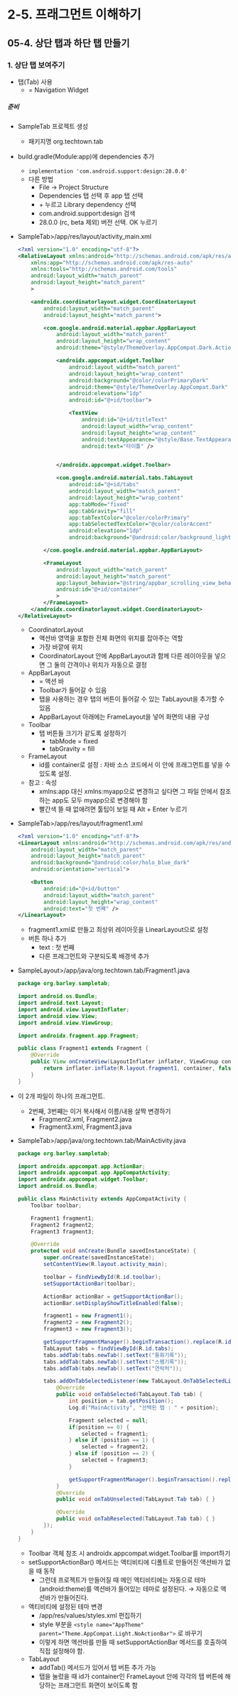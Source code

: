# 2-5. 프래그먼트 이해하기
## 05-4. 상단 탭과 하단 탭 만들기

### 1. 상단 탭 보여주기
* 탭(Tab) 사용
  * = Navigation Widget
##### 준비
* SampleTab 프로젝트 생성
  * 패키지명 org.techtown.tab
* build.gradle(Module:app)에 dependencies 추가
  * `implementation 'com.android.support:design:28.0.0'`
  * 다른 방법
    * File → Project Structure
    * Dependencies 탭 선택 후 app 탭 선택
    * \+ 누르고 Library dependency 선택
    * com.android.support:design 검색
    * 28.0.0 (rc, beta 제외) 버전 선택. OK 누르기
* SampleTab>/app/res/layout/activity_main.xml
    ```xml
    <?xml version="1.0" encoding="utf-8"?>
    <RelativeLayout xmlns:android="http://schemas.android.com/apk/res/android"
        xmlns:app="http://schemas.android.com/apk/res-auto"
        xmlns:tools="http://schemas.android.com/tools"
        android:layout_width="match_parent"
        android:layout_height="match_parent"
        >

        <androidx.coordinatorlayout.widget.CoordinatorLayout
            android:layout_width="match_parent"
            android:layout_height="match_parent">

            <com.google.android.material.appbar.AppBarLayout
                android:layout_width="match_parent"
                android:layout_height="wrap_content"
                android:theme="@style/ThemeOverlay.AppCompat.Dark.ActionBar">

                <androidx.appcompat.widget.Toolbar
                    android:layout_width="match_parent"
                    android:layout_height="wrap_content"
                    android:background="@color/colorPrimaryDark"
                    android:theme="@style/ThemeOverlay.AppCompat.Dark"
                    android:elevation="1dp"
                    android:id="@+id/toolbar">

                    <TextView
                        android:id="@+id/titleText"
                        android:layout_width="wrap_content"
                        android:layout_height="wrap_content"
                        android:textAppearance="@style/Base.TextAppearance.Widget.AppCompat.Toolbar.Title"
                        android:text="타이틀" />


                </androidx.appcompat.widget.Toolbar>

                <com.google.android.material.tabs.TabLayout
                    android:id="@+id/tabs"
                    android:layout_width="match_parent"
                    android:layout_height="wrap_content"
                    app:tabMode="fixed"
                    app:tabGravity="fill"
                    app:tabTextColor="@color/colorPrimary"
                    app:tabSelectedTextColor="@color/colorAccent"
                    android:elevation="1dp"
                    android:background="@android:color/background_light" />

            </com.google.android.material.appbar.AppBarLayout>

            <FrameLayout
                android:layout_width="match_parent"
                android:layout_height="match_parent"
                app:layout_behavior="@string/appbar_scrolling_view_behavior"
                android:id="@+id/container"
                >
            </FrameLayout>
        </androidx.coordinatorlayout.widget.CoordinatorLayout>
    </RelativeLayout>
    ```
  * CoordinatorLayout
    * 액션바 영역을 포함한 전체 화면의 위치를 잡아주는 역할
    * 가장 바깥에 위치
    * CoordinatorLayout 안에 AppBarLayout과 함께 다른 레이아웃을 넣으면 그 둘의 간격이나 위치가 자동으로 결정
  * AppBarLayout
    * = 액션 바
    * Toolbar가 들어갈 수 있음
    * 탭을 사용하는 경우 탭의 버튼이 들어갈 수 있는 TabLayout을 추가할 수 있음
    * AppBarLayout 아래에는 FrameLayout을 넣어 화면의 내용 구성
  * Toolbar
    * 탭 버튼들 크기가 같도록 설정하기
      * tabMode = fixed
      * tabGravity = fill
  * FrameLayout
    * id를 container로 설정 : 자바 소스 코드에서 이 안에 프래그먼트를 넣을 수 있도록 설정.
  * 참고 : 속성
    * xmlns:app 대신 xmlns:myapp으로 변경하고 싶다면 그 파일 안에서 참조하는 app도 모두 myapp으로 변경해야 함
    * 빨간색 뜰 때 없애려면 툴팁이 보일 때 Alt + Enter 누르기

* SampleTab>/app/res/layout/fragment1.xml
    ```xml
    <?xml version="1.0" encoding="utf-8"?>
    <LinearLayout xmlns:android="http://schemas.android.com/apk/res/android"
        android:layout_width="match_parent"
        android:layout_height="match_parent"
        android:background="@android:color/holo_blue_dark"
        android:orientation="vertical">

        <Button
            android:id="@+id/button"
            android:layout_width="match_parent"
            android:layout_height="wrap_content"
            android:text="첫 번째" />
    </LinearLayout>
    ```
  * fragment1.xml로 만들고 최상위 레이아웃을 LinearLayout으로 설정
  * 버튼 하나 추가
    * text : 첫 번째
    * 다른 프래그먼트와 구분되도록 배경색 추가
* SampleLayout>/app/java/org.techtown.tab/Fragment1.java
    ```java
    package org.barley.sampletab;

    import android.os.Bundle;
    import android.text.Layout;
    import android.view.LayoutInflater;
    import android.view.View;
    import android.view.ViewGroup;

    import androidx.fragment.app.Fragment;

    public class Fragment1 extends Fragment {
        @Override
        public View onCreateView(LayoutInflater inflater, ViewGroup container, Bundle savedInstanceState) {
            return inflater.inflate(R.layout.fragment1, container, false);
        }
    }
    ```
* 이 2개 파일이 하나의 프래그먼트.
  * 2번째, 3번쨰는 이거 복사해서 이름/내용 살짝 변경하기
    * Fragment2.xml, Fragment2.java
    * Fragment3.xml, Fragment3.java
* SampleTab>/app/java/org.techtown.tab/MainActivity.java
    ```java
    package org.barley.sampletab;

    import androidx.appcompat.app.ActionBar;
    import androidx.appcompat.app.AppCompatActivity;
    import androidx.appcompat.widget.Toolbar;
    import android.os.Bundle;

    public class MainActivity extends AppCompatActivity {
        Toolbar toolbar;

        Fragment1 fragment1;
        Fragment2 fragment2;
        Fragment3 fragment3;

        @Override
        protected void onCreate(Bundle savedInstanceState) {
            super.onCreate(savedInstanceState);
            setContentView(R.layout.activity_main);

            toolbar = findViewById(R.id.toolbar);
            setSupportActionBar(toolbar);

            ActionBar actionBar = getSupportActionBar();
            actionBar.setDisplayShowTitleEnabled(false);

            fragment1 = new Fragment1();
            fragment2 = new Fragment2();
            fragment3 = new Fragment3();

            getSupportFragmentManager().beginTransaction().replace(R.id.container, fragment1).commit();
            TabLayout tabs = findViewById(R.id.tabs);
            tabs.addTab(tabs.newTab().setText("통화기록"));
            tabs.addTab(tabs.newTab().setText("스팸기록"));
            tabs.addTab(tabs.newTab().setText("연락처"));

            tabs.addOnTabSelectedListener(new TabLayout.OnTabSelectedListener() {
                @Override
                public void onTabSelected(TabLayout.Tab tab) {
                    int position = tab.getPosition();
                    Log.d("MainActivity", "선택된 탭 : " + position);

                    Fragment selected = null;
                    if(position == 0) {
                        selected = fragment1;
                    } else if (position == 1) {
                        selected = fragment2;
                    } else if (position == 2) {
                        selected = fragment3;
                    }

                    getSupportFragmentManager().beginTransaction().replace(R.id.container, selected).commit();
                }
                @Override
                public void onTabUnselected(TabLayout.Tab tab) { }

                @Override
                public void onTabReselected(TabLayout.Tab tab) { }
            });
        }
    }
    ```
  * Toolbar 객체 참조 시 androidx.appcompat.widget.Toolbar를 import하기
  * setSupportActionBar() 메서드는 액티비티에 디폴트로 만들어진 액션바가 없을 때 동작
    * 그런데 프로젝트가 만들어질 때 메인 액티비티에는 자동으로 테마(android:theme)를 액션바가 들어있는 테마로 설정된다. → 자동으로 액션바가 만들어진다.
  * 액티비티에 설정된 테마 변경
    * /app/res/values/styles.xml 편집하기
    * style 부분을 `<style name="AppTheme" parent="Theme.AppCompat.Light.NoActionBar">` 로 바꾸기
    * 이렇게 하면 액션바를 만들 때 setSupportActionBar 메서드를 호출하여 직접 설정해야 함.
  * TabLayout
    * addTab() 메서드가 있어서 탭 버튼 추가 가능
    * 탭을 눌렀을 때 id가 container인 FrameLayout 안에 각각의 탭 버튼에 해당하는 프래그먼트 화면이 보이도록 함
  